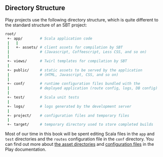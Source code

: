 ## Directory Structure

Play projects use the following directory structure,
which is quite different to the standard structure of an SBT project:

~~~ bash
root/
 +- app/        # Scala application code
 |   |
 |   +- assets/ # client assets for compilation by SBT
 |              # (Javascript, Coffeescript, Less CSS, and so on)
 |
 +- views/      # Twirl templates for compilation by SBT
 |
 +- public/     # static assets to be served by the application
 |              # (HTML, Javascript, CSS, and so on)
 |
 +- conf/       # runtime configuration files bundled with the
 |              # deployed application (route config, logs, DB config)
 |
 +- test/       # Scala unit tests
 |
 +- logs/       # logs generated by the development server
 |
 +- project/    # configuration files and temporary files
 |
 +- target/     # temporary directory used to store completed builds
~~~

Most of our time in this book will be spent editing
Scala files  in the `app` and `test` directories
and the `routes` configuration file in the `conf` directory.
You can find out more about [the asset directories](docs-assets) and
[configuration files](docs-config) in the Play documentation.
